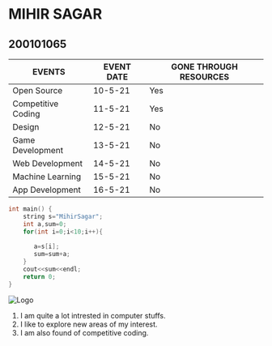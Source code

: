 # MIHIR SAGAR
## 200101065

|EVENTS        |EVENT DATE     |GONE THROUGH RESOURCES|
|---        |---          |---                   |
|Open Source | 10-5-21 | Yes |
|Competitive Coding | 11-5-21 | Yes |
|Design | 12-5-21 | No |
|Game Development | 13-5-21 | No |
|Web Development | 14-5-21 | No |
|Machine Learning | 15-5-21 | No |
|App Development | 16-5-21 | No |

```cpp
int main() {
	string s="MihirSagar";
	int a,sum=0;
	for(int i=0;i<10;i++){
	    
	   a=s[i]; 
	   sum=sum+a; 
	}
	cout<<sum<<endl;
	return 0;
}
```
![Logo](https://www.google.com/url?sa=i&url=https%3A%2F%2Fwww.facebook.com%2Fcodingclubiitg%2F&psig=AOvVaw3bFmRwBKh6dZ-rjzjRyCKx&ust=1620910833015000&source=images&cd=vfe&ved=0CAIQjRxqFwoTCKCg9cqZxPACFQAAAAAdAAAAABAD)

1. I am quite a lot intrested in computer stuffs.
2. I like to explore new areas of my interest.
3. I am also found of competitive coding.